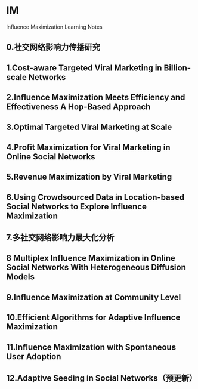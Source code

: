 # IM
Influence Maximization Learning Notes

## 0.社交网络影响力传播研究
## 1.Cost-aware Targeted Viral Marketing in Billion-scale Networks
## 2.Influence Maximization Meets Efficiency and Effectiveness A Hop-Based Approach
## 3.Optimal Targeted Viral Marketing at Scale
## 4.Profit Maximization for Viral Marketing in Online Social Networks
## 5.Revenue Maximization by Viral Marketing
## 6.Using Crowdsourced Data in Location-based Social Networks to Explore Influence Maximization
## 7.多社交网络影响力最大化分析
## 8 Multiplex Influence Maximization in Online Social Networks With Heterogeneous Diffusion Models
## 9.Influence Maximization at Community Level
## 10.Efficient Algorithms for Adaptive  Influence Maximization
## 11.Influence Maximization with Spontaneous User Adoption
## 12.Adaptive Seeding in Social Networks（预更新）
